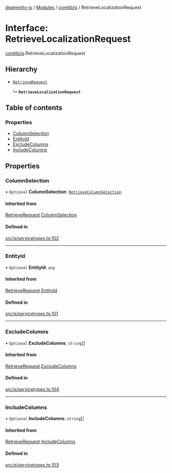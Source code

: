[@serenity-is](../README.md) / [Modules](../modules.md) / [corelib/q](../modules/corelib_q.md) / RetrieveLocalizationRequest

# Interface: RetrieveLocalizationRequest

[corelib/q](../modules/corelib_q.md).RetrieveLocalizationRequest

## Hierarchy

- [`RetrieveRequest`](corelib_q.RetrieveRequest.md)

  ↳ **`RetrieveLocalizationRequest`**

## Table of contents

### Properties

- [ColumnSelection](corelib_q.RetrieveLocalizationRequest.md#columnselection)
- [EntityId](corelib_q.RetrieveLocalizationRequest.md#entityid)
- [ExcludeColumns](corelib_q.RetrieveLocalizationRequest.md#excludecolumns)
- [IncludeColumns](corelib_q.RetrieveLocalizationRequest.md#includecolumns)

## Properties

### ColumnSelection

• `Optional` **ColumnSelection**: [`RetrieveColumnSelection`](../enums/corelib_q.RetrieveColumnSelection.md)

#### Inherited from

[RetrieveRequest](corelib_q.RetrieveRequest.md).[ColumnSelection](corelib_q.RetrieveRequest.md#columnselection)

#### Defined in

[src/q/servicetypes.ts:102](https://github.com/serenity-is/serenity/blob/master/packages/corelib/src/q/servicetypes.ts#line&#x3D;102)

___

### EntityId

• `Optional` **EntityId**: `any`

#### Inherited from

[RetrieveRequest](corelib_q.RetrieveRequest.md).[EntityId](corelib_q.RetrieveRequest.md#entityid)

#### Defined in

[src/q/servicetypes.ts:101](https://github.com/serenity-is/serenity/blob/master/packages/corelib/src/q/servicetypes.ts#line&#x3D;101)

___

### ExcludeColumns

• `Optional` **ExcludeColumns**: `string`[]

#### Inherited from

[RetrieveRequest](corelib_q.RetrieveRequest.md).[ExcludeColumns](corelib_q.RetrieveRequest.md#excludecolumns)

#### Defined in

[src/q/servicetypes.ts:104](https://github.com/serenity-is/serenity/blob/master/packages/corelib/src/q/servicetypes.ts#line&#x3D;104)

___

### IncludeColumns

• `Optional` **IncludeColumns**: `string`[]

#### Inherited from

[RetrieveRequest](corelib_q.RetrieveRequest.md).[IncludeColumns](corelib_q.RetrieveRequest.md#includecolumns)

#### Defined in

[src/q/servicetypes.ts:103](https://github.com/serenity-is/serenity/blob/master/packages/corelib/src/q/servicetypes.ts#line&#x3D;103)
